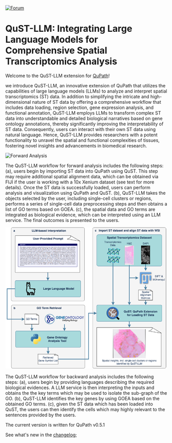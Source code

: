 [![Forum](https://img.shields.io/badge/forum-image.sc-green)](https://forum.image.sc/tag/qupath)

# QuST-LLM: Integrating Large Language Models for Comprehensive Spatial Transcriptomics Analysis

Welcome to the QuST-LLM extension for [QuPath](http://qupath.github.io)!

we introduce QuST-LLM, an innovative extension of QuPath that utilizes the capabilities of large language models (LLMs) to analyze and interpret spatial transcriptomics (ST) data. In addition to simplifying the intricate and high-dimensional nature of ST data by offering a comprehensive workflow that includes data loading, region selection, gene expression analysis, and functional annotation, QuST-LLM employs LLMs to transform complex ST data into understandable and detailed biological narratives based on gene ontology annotations, thereby significantly improving the interpretability of ST data. Consequently, users can interact with their own ST data using natural language. Hence, QuST-LLM provides researchers with a potent functionality to unravel the spatial and functional complexities of tissues, fostering novel insights and advancements in biomedical research.

![Forward Analysis](./artifacts/qustllm_diagram1.png)

The QuST-LLM workflow for forward analysis includes the following steps: (a), users begin by importing ST data into QuPath using QuST. This step may require additional spatial alignment data, which can be obtained via FIJI if the user is working with a 10x Xenium dataset (see text for more details). Once the ST data is successfully loaded, users can perform analysis and visualization using QuPath and QuST. (b), QuST-LLM takes the objects selected by the user, including single-cell clusters or regions, performs a series of single-cell data preprocessing steps and then obtains a list of GO terms based on GOEA. (c), the spatial data and GO terms are integrated as biological evidence, which can be interpreted using an LLM service. The final outcomes is presented to the users.

![Backword Analysis](./artifacts/qustllm_diagram2.png)

The QuST-LLM workflow for backward analysis includes the following steps: (a), users begin by providing languages describing the required biological evidences. A LLM service is then interpreting the inputs and obtains the the key terms which may be used to isolate the sub-graph of the GO. (b), QuST-LLM identifies the key genes by using GOEA based on the obtained GO terms. (c), given the ST data which has been loaded into QuST, the users can then identify the cells which may highly relevant to the sentences provided by the users.

The current version is written for QuPath v0.5.1

See what's new in the [changelog](CHANGELOG.md);

